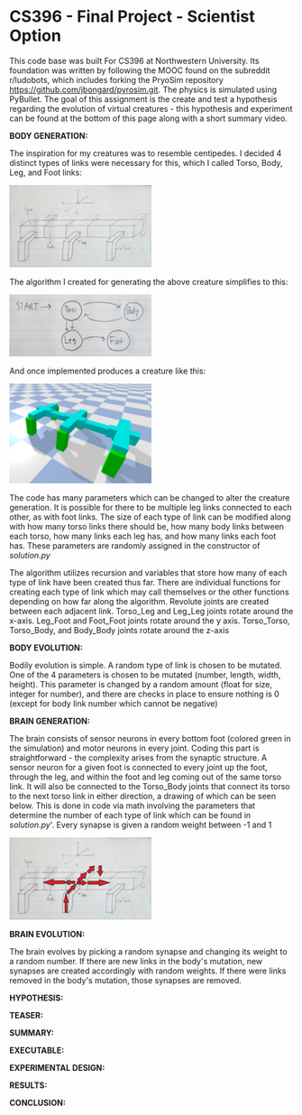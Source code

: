 # CS396 - Final Project - Scientist Option
This code base was built For CS396 at Northwestern University. Its foundation was written by following the MOOC found on the subreddit r/ludobots, which includes forking the PryoSim repository https://github.com/jbongard/pyrosim.git. The physics is simulated using PyBullet. The goal of this assignment is the create and test a hypothesis regarding the evolution of virtual creatures - this hypothesis and experiment can be found at the bottom of this page along with a short summary video.

**BODY GENERATION:**

The inspiration for my creatures was to resemble centipedes. I decided 4 distinct types of links were necessary for this, which I called Torso, Body, Leg, and Foot links:

<img src="ReadmeImages/PhenotypeDiagram.jpg" width="50%" height="50%">

The algorithm I created for generating the above creature simplifies to this:

<img src="ReadmeImages/GenerationDiagram.jpg" width="50%" height="50%">

And once implemented produces a creature like this:

<img src="ReadmeImages/ExampleCreature.png" width="50%" height="50%">

The code has many parameters which can be changed to alter the creature generation. It is possible for there to be multiple leg links connected to each other, as with foot links. The size of each type of link can be modified along with how many torso links there should be, how many body links between each torso, how many links each leg has, and how many links each foot has. These parameters are randomly assigned in the constructor of *solution.py*

The algorithm utilizes recursion and variables that store how many of each type of link have been created thus far. There are individual functions for creating each type of link which may call themselves or the other functions depending on how far along the algorithm. Revolute joints are created between each adjacent link. Torso_Leg and Leg_Leg joints rotate around the x-axis. Leg_Foot and Foot_Foot joints rotate around the y axis. Torso_Torso, Torso_Body, and Body_Body joints rotate 
around the z-axis

**BODY EVOLUTION:**

Bodily evolution is simple. A random type of link is chosen to be mutated. One of the 4 parameters is chosen to be mutated (number, length, width, height). This parameter is changed by a random amount (float for size, integer for number), and there are checks in place to ensure nothing is 0 (except for body link number which cannot be negative)

**BRAIN GENERATION:**

The brain consists of sensor neurons in every bottom foot (colored green in the simulation) and motor neurons in every joint. Coding this part is straightforward - the complexity arises from the synaptic structure. A sensor neuron for a given foot is connected to every joint up the foot, through the leg, and within the foot and leg coming out of the same torso link. It will also be connected to the Torso_Body joints that connect its torso to the next torso link in either direction, a drawing of which can be seen below. This is done in code via math involving the parameters that determine the number of each type of link which can be found in *solution.py*'. Every synapse is given a random weight between -1 and 1

<img src="ReadmeImages/SynapseStructure.jpg" width="50%" height="50%">

**BRAIN EVOLUTION:**

The brain evolves by picking a random synapse and changing its weight to a random number. If there are new links in the body's mutation, new synapses are created accordingly with random weights. If there were links removed in the body's mutation, those synapses are removed.

**HYPOTHESIS:**

**TEASER:**

**SUMMARY:**

**EXECUTABLE:**

**EXPERIMENTAL DESIGN:**

**RESULTS:**

**CONCLUSION:**
